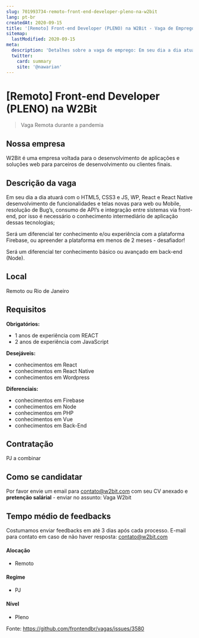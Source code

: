```yaml
---
slug: 701993734-remoto-front-end-developer-pleno-na-w2bit
lang: pt-br
createdAt: 2020-09-15
title: '[Remoto] Front-end Developer (PLENO) na W2Bit - Vaga de Emprego'
sitemap:
  lastModified: 2020-09-15
meta:
  description: 'Detalhes sobre a vaga de emprego: Em seu dia a dia atuará com o HTML5, CSS3 e JS, WP, React e React Native desenvolvimento de funcionalidades e telas novas para web ou Mobile, resolução de Bug’s, consumo de API’s e integração entre sistemas via front-end, por isso é necessário o conhecimento intermediário de aplicação dessas tecnologias; Será um diferencial ter conhecimento e/ou experiência com a plataforma Firebase, ou apreender a plataforma em menos de 2 meses - desafiador! Será um diferencial ter conhecimento básico ou avançado em back-end (Node).'
  twitter:
    card: summary
    site: '@nawarian'
---
```


# [Remoto] Front-end Developer (PLENO) na W2Bit

<!-- 
==================================================
POR FAVOR, SÓ POSTE SE A VAGA FOR PARA FRONT-END!

Não faça distinção de gênero no título da vaga.

Use: "Front-End Developer" ao invés de 
"Desenvolvedor Front-End" \o/

Exemplo: `[São Paulo] Front-End Developer na NOME DA EMPRESA`
==================================================
-->

<!--
==================================================
Caso a vaga for remoto durante a pandemia deixar a linha abaixo
==================================================
-->
> Vaga Remota durante a pandemia

## Nossa empresa
W2Bit é uma empresa voltada para o desenvolvimento de aplicações e soluções web para parceiros de desenvolvimento ou clientes finais.

## Descrição da vaga
Em seu dia a dia atuará com o HTML5, CSS3 e JS, WP, React e React Native desenvolvimento de funcionalidades e telas novas para web ou Mobile, resolução de Bug’s, consumo de API’s e integração entre sistemas via front-end, por isso é necessário o conhecimento intermediário de aplicação dessas tecnologias;

Será um diferencial ter conhecimento e/ou experiência com a plataforma Firebase, ou apreender a plataforma em menos de 2 meses - desafiador!

Será um diferencial ter conhecimento básico ou avançado em back-end (Node).

## Local
Remoto ou Rio de Janeiro

## Requisitos

**Obrigatórios:**
- 1 anos de experiência com REACT
- 2 anos de experiência com JavaScript

**Desejáveis:**
- conhecimentos em React
- conhecimentos em React Native
- conhecimentos em Wordpress

**Diferenciais:**
- conhecimentos em Firebase
- conhecimentos em Node
- conhecimentos em PHP
- conhecimentos em Vue
- conhecimentos em Back-End

## Contratação
PJ a combinar

## Como se candidatar
Por favor envie um email para contato@w2bit.com com seu CV anexado e **pretenção salárial** - enviar no assunto: Vaga W2bit

## Tempo médio de feedbacks
Costumamos enviar feedbacks em até 3 dias após cada processo.
E-mail para contato em caso de não haver resposta: contato@w2bit.com

#### Alocação
- Remoto

#### Regime
- PJ

#### Nível
- Pleno

Fonte: https://github.com/frontendbr/vagas/issues/3580